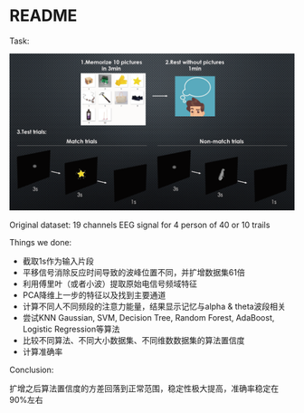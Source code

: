 # README

Task:

![20200804_095115](source/20200804_095115.png)

Original dataset: 19 channels EEG signal for 4 person of 40 or 10 trails

Things we done:

* 截取1s作为输入片段
* 平移信号消除反应时间导致的波峰位置不同，并扩增数据集61倍
* 利用傅里叶（或者小波）提取原始电信号频域特征
* PCA降维上一步的特征以及找到主要通道
* 计算不同人不同频段的注意力能量，结果显示记忆与alpha & theta波段相关
* 尝试KNN Gaussian, SVM, Decision Tree, Random Forest, AdaBoost, Logistic Regression等算法
* 比较不同算法、不同大小数据集、不同维数数据集的算法置信度
* 计算准确率

Conclusion:

扩增之后算法置信度的方差回落到正常范围，稳定性极大提高，准确率稳定在90%左右

